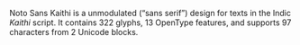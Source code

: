 Noto Sans Kaithi is a unmodulated (“sans serif”) design for texts in the Indic _Kaithi_ script. It contains 322 glyphs, 13 OpenType features, and supports 97 characters from 2 Unicode blocks.